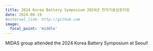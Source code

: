```yaml
---
title: 2024 Korea Battery Symposium 2024년 전지기술심포지엄
date: 2024-08-19
#external_link: http://github.com
image:
  focal_point: 'middle'
---
```

MIDAS group attended the 2024 Korea Battery Symposium at Seoul!

<!--more-->
